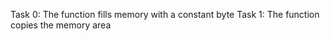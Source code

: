 Task 0: The function fills memory with a constant byte
Task 1: The function copies the memory area

